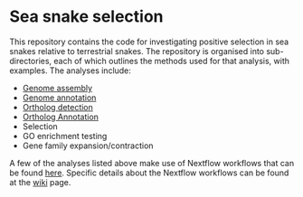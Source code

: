 # Sea snake selection

This repository contains the code for investigating positive selection in sea snakes relative to
terrestrial snakes. The repository is organised into sub-directories, each of which outlines the
methods used for that analysis, with examples. The analyses include:

- [Genome assembly][asm]
- [Genome annotation][ann]
- [Ortholog detection][det]
- [Ortholog Annotation][oann]
- Selection
- GO enrichment testing
- Gene family expansion/contraction

A few of the analyses listed above make use of Nextflow workflows that can be found [here][nf].
Specific details about the Nextflow workflows can be found at the [wiki][wiki] page.

[asm]: https://github.com/a-lud/sea-snake-selection/tree/main/assembly
[ann]: https://github.com/a-lud/sea-snake-selection/tree/main/annotation
[det]: https://github.com/a-lud/sea-snake-selection/tree/main/orthologs/ortholog-detection
[oann]: https://github.com/a-lud/sea-snake-selection/tree/main/ortholgs/ortholog-annotation
[nf]: https://github.com/a-lud/nf-pipelines
[wiki]: https://github.com/a-lud/nf-pipelines/wiki
